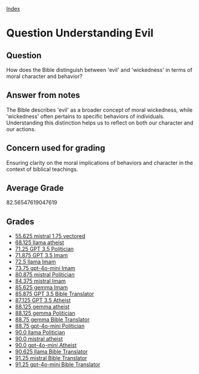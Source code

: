 
[Index](../../index.md)
# Question Understanding Evil
## Question
How does the Bible distinguish between 'evil' and 'wickedness' in terms of moral character and behavior?

## Answer from notes
The Bible describes 'evil' as a broader concept of moral wickedness, while 'wickedness' often pertains to specific behaviors of individuals. Understanding this distinction helps us to reflect on both our character and our actions.

## Concern used for grading
Ensuring clarity on the moral implications of behaviors and character in the context of biblical teachings.

## Average Grade
82.56547619047619

## Grades
 * [55.625 mistral 1.75 vectored](../answers/mistral_1.75_vectored/Understanding_Evil.md)
 * [68.125 llama atheist](../answers/llama_atheist/Understanding_Evil.md)
 * [71.25 GPT 3.5 Politician](../answers/GPT_3.5_Politician/Understanding_Evil.md)
 * [71.875 GPT 3.5 Imam](../answers/GPT_3.5_Imam/Understanding_Evil.md)
 * [72.5 llama Imam](../answers/llama_Imam/Understanding_Evil.md)
 * [73.75 gpt-4o-mini Imam](../answers/gpt-4o-mini_Imam/Understanding_Evil.md)
 * [80.875 mistral Politician](../answers/mistral_Politician/Understanding_Evil.md)
 * [84.375 mistral Imam](../answers/mistral_Imam/Understanding_Evil.md)
 * [85.625 gemma Imam](../answers/gemma_Imam/Understanding_Evil.md)
 * [85.875 GPT 3.5 Bible Translator](../answers/GPT_3.5_Bible_Translator/Understanding_Evil.md)
 * [87.125 GPT 3.5 Atheist](../answers/GPT_3.5_Atheist/Understanding_Evil.md)
 * [88.125 gemma atheist](../answers/gemma_atheist/Understanding_Evil.md)
 * [88.125 gemma Politician](../answers/gemma_Politician/Understanding_Evil.md)
 * [88.75 gemma Bible Translator](../answers/gemma_Bible_Translator/Understanding_Evil.md)
 * [88.75 gpt-4o-mini Politician](../answers/gpt-4o-mini_Politician/Understanding_Evil.md)
 * [90.0 llama Politician](../answers/llama_Politician/Understanding_Evil.md)
 * [90.0 mistral atheist](../answers/mistral_atheist/Understanding_Evil.md)
 * [90.0 gpt-4o-mini Atheist](../answers/gpt-4o-mini_Atheist/Understanding_Evil.md)
 * [90.625 llama Bible Translator](../answers/llama_Bible_Translator/Understanding_Evil.md)
 * [91.25 mistral Bible Translator](../answers/mistral_Bible_Translator/Understanding_Evil.md)
 * [91.25 gpt-4o-mini Bible Translator](../answers/gpt-4o-mini_Bible_Translator/Understanding_Evil.md)
